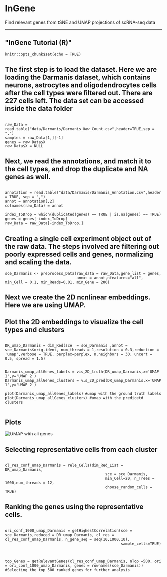 # InGene
Find relevant genes from tSNE and UMAP projections of scRNA-seq  data

---
"InGene Tutorial (R)"
---

```{r setup, include=FALSE}
knitr::opts_chunk$set(echo = TRUE)
```

## The first step is to load the dataset. Here we are loading the Darmanis dataset, which contains neurons, astrocytes and oligodendrocytes cells after the cell types were filtered out. There are 227 cells left. The data set can be accessed inside the data folder

```{r}

raw_Data = read.table("data/Darmanis/Darmanis_Raw_Count.csv",header=TRUE,sep = ",")
samples = raw_Data[1,][-1]
genes = raw_Data$X
raw_Data$X = NULL
```

## Next, we read the annotations, and match it to the cell types, and drop the duplicate and NA genes as well.

```{r}

annotation = read.table("data/Darmanis/Darmanis_Annotation.csv",header = TRUE, sep = ",")
annot = annotation[,2]
colnames(raw_Data) = annot

index_ToDrop = which(duplicated(genes) == TRUE | is.na(genes) == TRUE)
genes = genes[-index_ToDrop]
raw_Data = raw_Data[-index_ToDrop,]
```

## Creating a single cell experiment object out of the raw data. The steps involved are filtering out poorly expressed cells and genes, normalizing and scaling the data.

```{r}
sce_Darmanis <- preprocess_Data(raw_data = raw_Data,gene_list = genes,
                                annot = annot,nfeatures="all", min_Cell = 0.1, min_Reads=0.01, min_Gene = 200)

```

## Next we create the 2D nonlinear embeddings. Here we are using UMAP. 
## Plot the 2D embeddings to visualize the cell types and clusters

```{r}

DR_umap_Darmanis = dim_Red(sce  = sce_Darmanis ,annot = sce_Darmanis$orig.ident, num_threads = 1,resolution = 0.3,reduction = 'umap',verbose = TRUE, perplex=perplex, n.neighbors = 30, uncert = 0.5, spread = 1.5)


Darmanis_umap_allGenes_labels = vis_2D_truth(DR_umap_Darmanis,x='UMAP 1',y='UMAP 2') 
Darmanis_umap_allGenes_clusters = vis_2D_pred(DR_umap_Darmanis,x='UMAP 1',y='UMAP 2') 

plot(Darmanis_umap_allGenes_labels) #umap with the ground truth labels
plot(Darmanis_umap_allGenes_clusters) #umap with the predicetd clusters


```

## Plots
![UMAP with all genes](/Plots/MB_allGenes_UAMP.png)

## Selecting representative cells from each cluster

```{r}

cl_res_conf_umap_Darmanis = rele_Cells(dim_Red_List = DR_umap_Darmanis,
                                             sce = sce_Darmanis,
                                             min_Cell=20, n_Trees = 1000,num_threads = 12,
                                             choose_random_cells = TRUE)

```

## Ranking the genes using the representative cells. 

```{r}

ori_conf_1000_umap_Darmanis = getHighestCorrelation(sce =  sce_Darmanis,reduced = DR_umap_Darmanis, cl_res = cl_res_conf_umap_Darmanis, n_gene_seq = seq(10,1000,10),
                                                    sample_cells=TRUE)



top_Genes = getRelevantGenes(cl_res_conf_umap_Darmanis, nTop =500, ori = ori_conf_1000_umap_Darmanis, genes = rownames(sce_Darmanis)) #Selecting the top 500 ranked genes for further analysis
```



